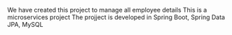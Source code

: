 We have created this project to manage all employee details
This is a microservices project
The projject is developed in Spring Boot, Spring Data JPA, MySQL
